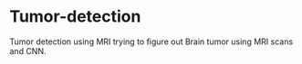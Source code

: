 # Tumor-detection
Tumor detection using MRI
trying to figure out Brain tumor using MRI scans and CNN.
